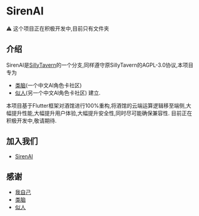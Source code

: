 # SirenAI
⚠️ 这个项目正在积极开发中,目前只有文件夹

## 介绍
SirenAI是[SillyTavern](https://github.com/SillyTavern/SillyTavern)的一个分支,同样遵守原SillyTavern的AGPL-3.0协议,本项目专为
- [类脑](https://discord.gg/bNmEB4SK9h)(一个中文AI角色卡社区)
- [似人](https://discord.gg/f6VfJU86SQ)(另一个中文AI角色卡社区)
建立.

本项目基于Flutter框架对酒馆进行100%重构,将酒馆的云端运算逻辑移至端侧,大幅提升性能,大幅提升用户体验,大幅提升安全性,同时尽可能确保兼容性.
目前正在积极开发中,敬请期待.

## 加入我们
- [SirenAI](https://discord.gg/mBD77vwUCB)

## 感谢
- [我自己](https://zaixi.dev)
- [类脑](https://discord.gg/bNmEB4SK9h)
- [似人](https://discord.gg/f6VfJU86SQ)
